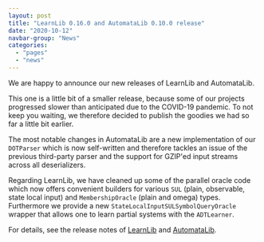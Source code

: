 ```yaml
---
layout: post
title: "LearnLib 0.16.0 and AutomataLib 0.10.0 release"
date: "2020-10-12"
navbar-group: "News"
categories:
  - "pages"
  - "news"
---
```


We are happy to announce our new releases of LearnLib and AutomataLib.

This one is a little bit of a smaller release, because some of our projects progressed slower than anticipated due to the COVID-19 pandemic.
To not keep you waiting, we therefore decided to publish the goodies we had so far a little bit earlier.

The most notable changes in AutomataLib are a new implementation of our `DOTParser` which is now self-written and therefore tackles an issue of the previous third-party parser and the support for GZIP'ed input streams across all deserializers.

Regarding LearnLib, we have cleaned up some of the parallel oracle code which now offers convenient builders for various `SUL` (plain, observable, state local input) and `MembershipOracle` (plain and omega) types.
Furthermore we provide a new `StateLocalInputSULSymbolQueryOracle` wrapper that allows one to learn partial systems with the `ADTLearner`.

For details, see the release notes of [LearnLib](https://github.com/LearnLib/learnlib/releases/tag/learnlib-0.16.0) and [AutomataLib](https://github.com/LearnLib/automatalib/releases/tag/automatalib-0.10.0).
